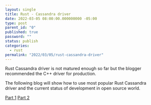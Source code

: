 ```yaml
---
layout: single
title: Rust - Cassandra driver
date: 2022-03-05 08:00:00.000000000 -05:00
type: post
parent_id: "0"
published: true
password: ""
status: publish
categories:
  - rust
permalink: "2022/03/05/rust-cassandra-driver"
---
```


Rust Cassandra driver is not matured enough so far but the blogger recommended the C++ driver for production.

The following blog will show how to use most popular Rust Cassandra driver and the current status of development in open source world.

[Part 1](https://www.datastax.com/blog/2021/03/developing-high-performance-apache-cassandra-applications-rust-part-1)
[Part 2](https://medium.com/building-the-open-data-stack/developing-high-performance-cassandra-applications-in-rust-part-2-10448858f29)
